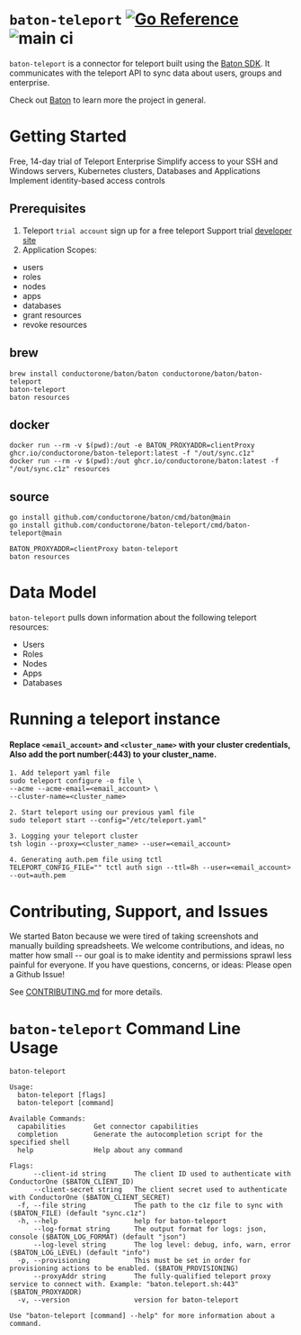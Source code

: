 # `baton-teleport` [![Go Reference](https://pkg.go.dev/badge/github.com/conductorone/baton-teleport.svg)](https://pkg.go.dev/github.com/conductorone/baton-teleport) ![main ci](https://github.com/conductorone/baton-teleport/actions/workflows/main.yaml/badge.svg)
`baton-teleport` is a connector for teleport built using the [Baton SDK](https://github.com/conductorone/baton-sdk). It communicates with the teleport API to sync data about users, groups and enterprise.

Check out [Baton](https://github.com/conductorone/baton) to learn more the project in general.

# Getting Started
Free, 14-day trial of Teleport Enterprise
Simplify access to your SSH and Windows servers, Kubernetes clusters, Databases and Applications
Implement identity-based access controls

## Prerequisites

1. Teleport `trial account` sign up for a free teleport Support trial  [developer site](https://goteleport.com/signup/)
2. Application Scopes: 
  - users
  - roles
  - nodes
  - apps
  - databases
  - grant resources
  - revoke resources

## brew

```
brew install conductorone/baton/baton conductorone/baton/baton-teleport
baton-teleport
baton resources
```

## docker

```
docker run --rm -v $(pwd):/out -e BATON_PROXYADDR=clientProxy ghcr.io/conductorone/baton-teleport:latest -f "/out/sync.c1z"
docker run --rm -v $(pwd):/out ghcr.io/conductorone/baton:latest -f "/out/sync.c1z" resources
```

## source

```
go install github.com/conductorone/baton/cmd/baton@main
go install github.com/conductorone/baton-teleport/cmd/baton-teleport@main

BATON_PROXYADDR=clientProxy baton-teleport 
baton resources
```

# Data Model

`baton-teleport` pulls down information about the following teleport resources:
- Users
- Roles
- Nodes
- Apps
- Databases

# Running a teleport instance

#### Replace `<email_account>` and `<cluster_name>` with your cluster credentials, Also add the port number(:443) to your cluster_name.
```
1. Add teleport yaml file
sudo teleport configure -o file \
--acme --acme-email=<email_account> \
--cluster-name=<cluster_name>

2. Start teleport using our previous yaml file
sudo teleport start --config="/etc/teleport.yaml"

3. Logging your teleport cluster
tsh login --proxy=<cluster_name> --user=<email_account>

4. Generating auth.pem file using tctl
TELEPORT_CONFIG_FILE="" tctl auth sign --ttl=8h --user=<email_account> --out=auth.pem
```

# Contributing, Support, and Issues

We started Baton because we were tired of taking screenshots and manually building spreadsheets. We welcome contributions, and ideas, no matter how small -- our goal is to make identity and permissions sprawl less painful for everyone. If you have questions, concerns, or ideas: Please open a Github Issue!

See [CONTRIBUTING.md](https://github.com/ConductorOne/baton/blob/main/CONTRIBUTING.md) for more details.

# `baton-teleport` Command Line Usage

```
baton-teleport

Usage:
  baton-teleport [flags]
  baton-teleport [command]

Available Commands:
  capabilities       Get connector capabilities
  completion         Generate the autocompletion script for the specified shell
  help               Help about any command

Flags:
      --client-id string       The client ID used to authenticate with ConductorOne ($BATON_CLIENT_ID)
      --client-secret string   The client secret used to authenticate with ConductorOne ($BATON_CLIENT_SECRET)
  -f, --file string            The path to the c1z file to sync with ($BATON_FILE) (default "sync.c1z")
  -h, --help                   help for baton-teleport
      --log-format string      The output format for logs: json, console ($BATON_LOG_FORMAT) (default "json")
      --log-level string       The log level: debug, info, warn, error ($BATON_LOG_LEVEL) (default "info")
  -p, --provisioning           This must be set in order for provisioning actions to be enabled. ($BATON_PROVISIONING)
      --proxyAddr string       The fully-qualified teleport proxy service to connect with. Example: "baton.teleport.sh:443" ($BATON_PROXYADDR)
  -v, --version                version for baton-teleport

Use "baton-teleport [command] --help" for more information about a command.
```
